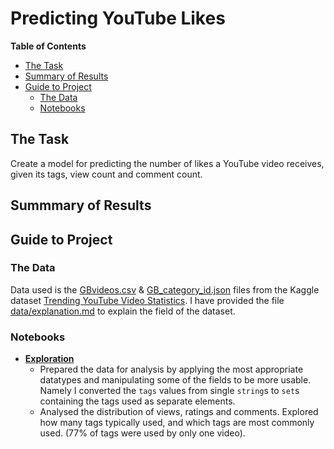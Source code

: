 # Predicting YouTube Likes

**Table of Contents**
- [The Task](#The-Task)
- [Summary of Results](#Summary-of-Results)
- [Guide to Project](#Guide-to-Project)
  - [The Data](#The-Data)
  - [Notebooks](#Notebooks)

## The Task
Create a model for predicting the number of likes a YouTube video receives, given its tags, view count and comment count.

## Summmary of Results

## Guide to Project

### The Data
Data used is the [GBvideos.csv](https://www.kaggle.com/datasnaek/youtube-new?select=GBvideos.csv) & [GB_category_id.json](https://www.kaggle.com/datasnaek/youtube-new?select=GB_category_id.json) files from the Kaggle dataset [Trending YouTube Video Statistics](https://www.kaggle.com/datasnaek/youtube-new). I have provided the file [data/explanation.md](data/explanation.md) to explain the field of the dataset.

### Notebooks
 - [**Exploration**](Exploration.ipynb)
    - Prepared the data for analysis by applying the most appropriate datatypes and manipulating some of the fields to be more usable. Namely I converted the `tags` values from single `string`s to `set`s containing the tags used as separate elements.
    - Analysed the distribution of views, ratings and comments. Explored how many tags typically used, and which tags are most commonly used. (77% of tags were used by only one video).
